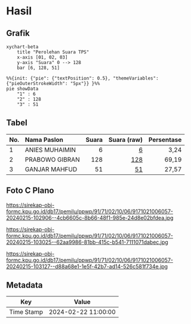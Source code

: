 # Hasil

## Grafik

```mermaid
xychart-beta
    title "Perolehan Suara TPS"
    x-axis [01, 02, 03]
    y-axis "Suara" 0 --> 128
    bar [6, 128, 51]
```

```mermaid
%%{init: {"pie": {"textPosition": 0.5}, "themeVariables": {"pieOuterStrokeWidth": "5px"}} }%%
pie showData
    "1" : 6
    "2" : 128
    "3" : 51
```

## Tabel

| No. | Nama Paslon    | Suara | Suara (raw) | Persentase |
|:--- |:-------------- | -----:| -----------:| ----------:|
| 1   | ANIES MUHAIMIN | 6     | [6][p-1]    | 3,24       |
| 2   | PRABOWO GIBRAN | 128   | [128][p-2]  | 69,19      |
| 3   | GANJAR MAHFUD  | 51    | [51][p-3]   | 27,57      |


[p-1]: https://github.com/gigit-pemilu/pemilu-2024-91-papua/blob/main/pilpres/hitung-suara/sub/91-papua/sub/71-kota-jayapura/sub/02-jayapura-selatan/sub/1006-hamadi/sub/057-tps/sub/paslon-1.txt
[p-2]: https://github.com/gigit-pemilu/pemilu-2024-91-papua/blob/main/pilpres/hitung-suara/sub/91-papua/sub/71-kota-jayapura/sub/02-jayapura-selatan/sub/1006-hamadi/sub/057-tps/sub/paslon-2.txt
[p-3]: https://github.com/gigit-pemilu/pemilu-2024-91-papua/blob/main/pilpres/hitung-suara/sub/91-papua/sub/71-kota-jayapura/sub/02-jayapura-selatan/sub/1006-hamadi/sub/057-tps/sub/paslon-3.txt

## Foto C Plano

https://sirekap-obj-formc.kpu.go.id/db17/pemilu/ppwp/91/71/02/10/06/9171021006057-20240215-102906--4cb6605c-8b66-48f1-985e-24d8e02bfdea.jpg

https://sirekap-obj-formc.kpu.go.id/db17/pemilu/ppwp/91/71/02/10/06/9171021006057-20240215-103025--62aa9986-81bb-415c-b541-7111071dabec.jpg

https://sirekap-obj-formc.kpu.go.id/db17/pemilu/ppwp/91/71/02/10/06/9171021006057-20240215-103127--d88a68e1-1e5f-42b7-ad14-526c581f734e.jpg


## Metadata

| Key        | Value               |
| ---------- | ------------------- |
| Time Stamp | 2024-02-22 11:00:00 |



